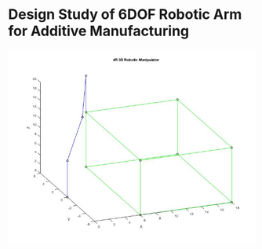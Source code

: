 # Design Study of 6DOF Robotic Arm for Additive Manufacturing 
![Image of maniputlator](https://github.com/michaelmenaker/6DOF_Optimization/blob/master/images/4R_manip.jpg)

